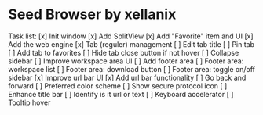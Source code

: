# Seed Browser by xellanix

Task list:
[x] Init window
[x] Add SplitView
[x] Add "Favorite" item and UI
[x] Add the web engine
[x] Tab (reguler) management
[ ] Edit tab title
[ ] Pin tab
[ ] Add tab to favorites
[ ] Hide tab close button if not hover
[ ] Collapse sidebar
[ ] Improve workspace area UI
[ ] Add footer area
[ ] Footer area: workspace list
[ ] Footer area: download button
[ ] Footer area: toggle on/off sidebar
[x] Improve url bar UI
[x] Add url bar functionality
[ ] Go back and forward
[ ] Preferred color scheme
[ ] Show secure protocol icon
[ ] Enhance title bar
[ ] Identify is it url or text
[ ] Keyboard accelerator
[ ] Tooltip hover